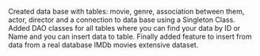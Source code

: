 Created data base with tables: movie, genre, association between them, actor, director
and a connection to data base using a Singleton Class.
Added DAO classes for all tables where you can find your data by ID or Name and you can insert data to table.
Finally added feature to insert from data from a real database IMDb movies extensive dataset.
